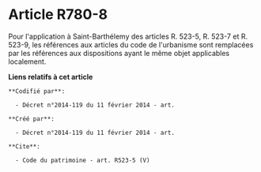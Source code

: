 # Article R780-8

Pour l'application à Saint-Barthélemy des articles R. 523-5, R. 523-7 et R. 523-9, les références aux articles du code de
l'urbanisme sont remplacées par les références aux dispositions ayant le même objet applicables localement.

**Liens relatifs à cet article**

	**Codifié par**:

	  - Décret n°2014-119 du 11 février 2014 - art.

	**Créé par**:

	  - Décret n°2014-119 du 11 février 2014 - art.

	**Cite**:

	  - Code du patrimoine - art. R523-5 (V)
